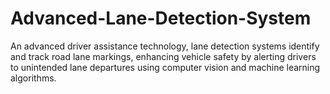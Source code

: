 # Advanced-Lane-Detection-System
An advanced driver assistance technology, lane detection systems identify and track road lane markings, enhancing vehicle safety by alerting drivers to unintended lane departures using computer vision and machine learning algorithms.
